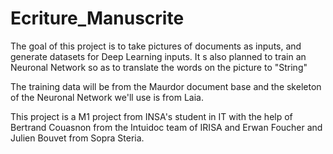 # Ecriture_Manuscrite
The goal of this project is to take pictures of documents as inputs, and generate datasets for Deep Learning inputs. It s also planned to train an Neuronal Network so as to translate the words on the picture to "String"

The training data will be from the Maurdor document base and the skeleton of the Neuronal Network we'll use is from Laia.

This project is a M1 project from INSA's student in IT with the help of Bertrand Couasnon from the Intuidoc team of IRISA and Erwan Foucher and Julien Bouvet from Sopra Steria.
